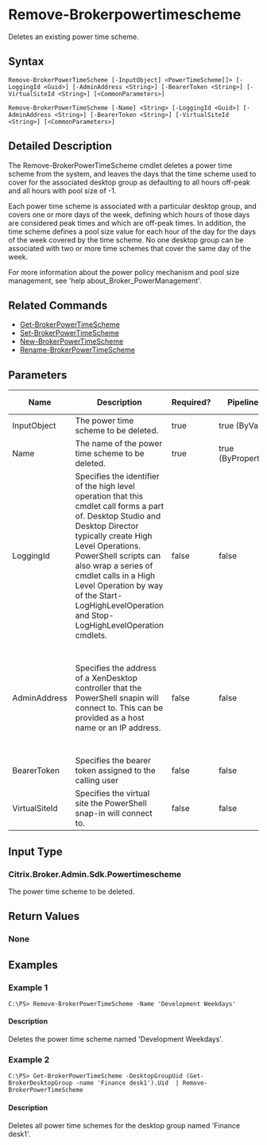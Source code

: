 ﻿
# Remove-Brokerpowertimescheme
Deletes an existing power time scheme.
## Syntax
```
Remove-BrokerPowerTimeScheme [-InputObject] <PowerTimeScheme[]> [-LoggingId <Guid>] [-AdminAddress <String>] [-BearerToken <String>] [-VirtualSiteId <String>] [<CommonParameters>]

Remove-BrokerPowerTimeScheme [-Name] <String> [-LoggingId <Guid>] [-AdminAddress <String>] [-BearerToken <String>] [-VirtualSiteId <String>] [<CommonParameters>]
```
## Detailed Description
The Remove-BrokerPowerTimeScheme cmdlet deletes a power time scheme from the system, and leaves the days that the time scheme used to cover for the associated desktop group as defaulting to all hours off-peak and all hours with pool size of -1.

Each power time scheme is associated with a particular desktop group, and covers one or more days of the week, defining which hours of those days are considered peak times and which are off-peak times. In addition, the time scheme defines a pool size value for each hour of the day for the days of the week covered by the time scheme. No one desktop group can be associated with two or more time schemes that cover the same day of the week.

For more information about the power policy mechanism and pool size management, see 'help about\_Broker\_PowerManagement'.


## Related Commands

* [Get-BrokerPowerTimeScheme](../Get-BrokerPowerTimeScheme/)
* [Set-BrokerPowerTimeScheme](../Set-BrokerPowerTimeScheme/)
* [New-BrokerPowerTimeScheme](../New-BrokerPowerTimeScheme/)
* [Rename-BrokerPowerTimeScheme](../Rename-BrokerPowerTimeScheme/)
## Parameters
| Name   | Description | Required? | Pipeline Input | Default Value |
| --- | --- | --- | --- | --- |
| InputObject | The power time scheme to be deleted. | true | true (ByValue) |  |
| Name | The name of the power time scheme to be deleted. | true | true (ByPropertyName) |  |
| LoggingId | Specifies the identifier of the high level operation that this cmdlet call forms a part of. Desktop Studio and Desktop Director typically create High Level Operations. PowerShell scripts can also wrap a series of cmdlet calls in a High Level Operation by way of the Start-LogHighLevelOperation and Stop-LogHighLevelOperation cmdlets. | false | false |  |
| AdminAddress | Specifies the address of a XenDesktop controller that the PowerShell snapin will connect to. This can be provided as a host name or an IP address. | false | false | Localhost. Once a value is provided by any cmdlet, this value will become the default. |
| BearerToken | Specifies the bearer token assigned to the calling user | false | false |  |
| VirtualSiteId | Specifies the virtual site the PowerShell snap-in will connect to. | false | false |  |

## Input Type

### Citrix.Broker.Admin.Sdk.Powertimescheme
The power time scheme to be deleted.
## Return Values

### None

## Examples

### Example 1
```
C:\PS> Remove-BrokerPowerTimeScheme -Name 'Development Weekdays'
```
#### Description
Deletes the power time scheme named 'Development Weekdays'.
### Example 2
```
C:\PS> Get-BrokerPowerTimeScheme -DesktopGroupUid (Get-BrokerDesktopGroup -name 'Finance desk1').Uid  | Remove-BrokerPowerTimeScheme
```
#### Description
Deletes all power time schemes for the desktop group named 'Finance desk1'.
